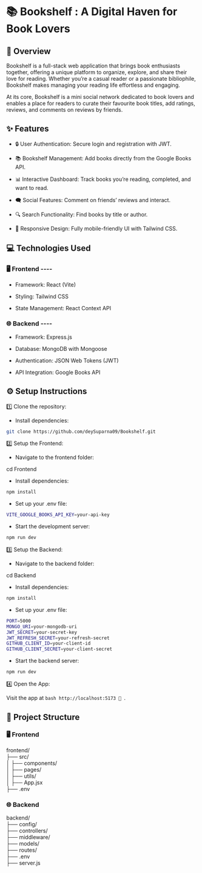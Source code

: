 # 📚 Bookshelf : A Digital Haven for Book Lovers

## 📝 Overview

Bookshelf is a full-stack web application that brings book enthusiasts together, offering a unique platform to organize, explore, and share their love for reading. Whether you’re a casual reader or a passionate bibliophile, Bookshelf makes managing your reading life effortless and engaging.

At its core, Bookshelf is a mini social network dedicated to book lovers and enables a place for readers to curate their favourite book titles, add ratings, reviews, and comments on reviews by friends.

## ✨ Features

* 🔒 User Authentication: Secure login and registration with JWT.

* 📚 Bookshelf Management: Add books directly from the Google Books API.

* 📊 Interactive Dashboard: Track books you’re reading, completed, and want to read.

* 🗨️ Social Features: Comment on friends’ reviews and interact.

* 🔍 Search Functionality: Find books by title or author.

* 📱 Responsive Design: Fully mobile-friendly UI with Tailwind CSS.




## 💻 Technologies Used

### 🖥️ Frontend ----

* Framework: React (Vite)

* Styling: Tailwind CSS

* State Management: React Context API


### 🌐 Backend ----

* Framework: Express.js

* Database: MongoDB with Mongoose

* Authentication: JSON Web Tokens (JWT)

* API Integration: Google Books API

## ⚙️ Setup Instructions

1️⃣ Clone the repository:

* Install dependencies:
  
```bash
git clone https://github.com/deySuparna09/Bookshelf.git
```
2️⃣ Setup the Frontend:

* Navigate to the frontend folder:

cd Frontend

* Install dependencies:
  
```bash
npm install 
```
* Set up your .env file:

```bash
VITE_GOOGLE_BOOKS_API_KEY=your-api-key
```

* Start the development server:

```bash
npm run dev
```

3️⃣ Setup the Backend:

* Navigate to the backend folder:

cd Backend

* Install dependencies:

```bash
npm install
```

* Set up your .env file:

```bash
PORT=5000  
MONGO_URI=your-mongodb-uri  
JWT_SECRET=your-secret-key  
JWT_REFRESH_SECRET=your-refresh-secret   
GITHUB_CLIENT_ID=your-client-id  
GITHUB_CLIENT_SECRET=your-client-secret
```


* Start the backend server:

```bash
npm run dev
```

4️⃣ Open the App:

Visit the app at ```bash http://localhost:5173 🎉 ```.

## 📂 Project Structure

### 🖥️ Frontend

frontend/  
├── src/  
│   ├── components/  
│   ├── pages/  
│   ├── utils/   
│   ├── App.jsx  
├── .env   

### 🌐 Backend

backend/  
├── config/  
├── controllers/  
├── middleware/  
├── models/  
├── routes/   
├── .env  
├── server.js  
